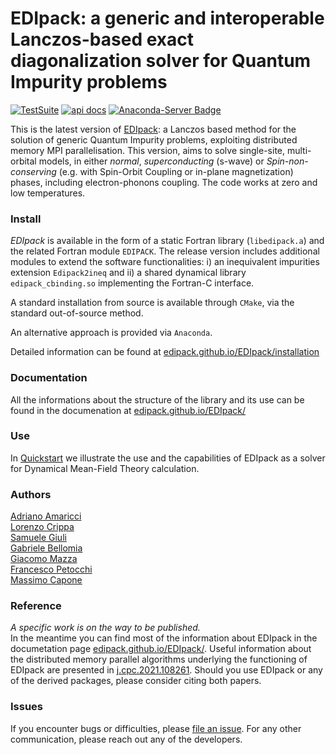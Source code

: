 # EDIpack: a generic and interoperable Lanczos-based  exact diagonalization solver for Quantum Impurity problems 


[![TestSuite](https://img.shields.io/github/actions/workflow/status/edipack/EDIpack/PushWorkflow.yml?label=TestSuite&logo=Fortran&style=flat-square)](https://github.com/edipack/EDIpack/actions/workflows/PushWorkflow.yml) 
[![api docs](https://img.shields.io/static/v1?label=API&message=documentation&color=734f96&logo=read-the-docs&logoColor=white&style=flat-square)](https://edipack.github.io/EDIpack/)
[![Anaconda-Server Badge](https://anaconda.org/edipack/edipack/badges/version.svg)](https://anaconda.org/edipack/edipack)

<!-- TO BE SETUP ASAP
[![Coverage]()]()
[![api docs](https://img.shields.io/static/v1?label=API&message=documentation&color=734f96&logo=read-the-docs&logoColor=white&style=flat-square)](https://qcmplab.github.io/DMFT_ED)
-->

This is the latest version of [EDIpack](https://github.com/edipack/EDIpack): a  Lanczos based method 
for the solution of generic Quantum Impurity problems,  exploiting distributed memory MPI parallelisation.
This version, aims to solve single-site, multi-orbital models, in either  *normal*, *superconducting* (s-wave) or *Spin-non-conserving* (e.g. with Spin-Orbit Coupling or in-plane magnetization) phases, including electron-phonons coupling. The code works at zero and low temperatures.   
 


### Install 
*EDIpack* is available in the form of a static Fortran library (`libedipack.a`) and the related Fortran module `EDIPACK`.
The release version includes additional modules to extend the software functionalities: i) an inequivalent impurities extension `Edipack2ineq`
and ii) a shared dynamical library `edipack_cbinding.so` implementing the Fortran-C interface. 

A standard installation from source is available through `CMake`, via the standard out-of-source method. 

An alternative approach is provided via `Anaconda`. 

Detailed information can be found at [edipack.github.io/EDIpack/installation](https://edipack.github.io/EDIpack/installation.html)



### Documentation
All the informations about the structure of the library and its use can be found in the documenation at [edipack.github.io/EDIpack/](https://edipack.github.io/EDIpack/)  


### Use
In [Quickstart](https://edipack.github.io/EDIpack/quickstart/02_dmft.html) we illustrate the use and the capabilities of EDIpack as a solver for Dynamical Mean-Field Theory calculation. 



### Authors
[Adriano Amaricci](https://github.com/aamaricci)  
[Lorenzo Crippa](https://github.com/lcrippa)  
[Samuele Giuli](https://github.com/SamueleGiuli)  
[Gabriele Bellomia](https://github.com/beddalumia)  
[Giacomo Mazza](https://github.com/GiacMazza)  
[Francesco Petocchi](mailto:francesco.petocchi@gmail.com)  
[Massimo Capone](mailto:capone@sissa.it)

### Reference
*A specific work is on the way to be published.*  
In the meantime you can find most of the information about EDIpack in the documetation page [edipack.github.io/EDIpack/](https://edipack.github.io/EDIpack/).
Useful information about the distributed memory parallel algorithms underlying the functioning of EDIpack are presented in [j.cpc.2021.108261](https://doi.org/10.1016/j.cpc.2021.108261). 
Should you use EDIpack or any of the derived packages, please consider citing both papers.

### Issues
If you encounter bugs or difficulties, please [file an issue](https://github.com/edipack/EDIpack/issues/new/choose). For any other communication, please reach out any of the developers.          

